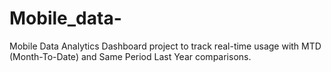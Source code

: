 # Mobile_data-
 Mobile Data Analytics Dashboard project to track real-time usage with MTD (Month-To-Date) and Same Period Last Year comparisons.
